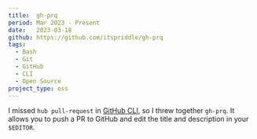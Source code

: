 ```yaml
---
title:  gh-prq
period: Mar 2023 - Present
date:   2023-03-18
github: https://github.com/itspriddle/gh-prq
tags:
  - Bash
  - Git
  - GitHub
  - CLI
  - Open Source
project_type: oss
---
```


I missed `hub pull-request` in [GitHub CLI][1], so I threw together `gh-prq`.
It allows you to push a PR to GitHub and edit the title and description in
your `$EDITOR`.

[1]: https://cli.github.com
